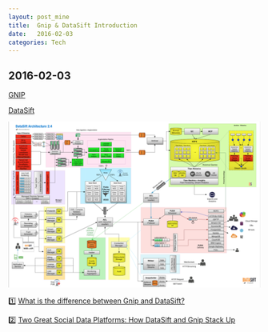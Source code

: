 ```yaml
---
layout: post_mine
title:  Gnip & DataSift Introduction
date:   2016-02-03
categories: Tech
---
```



## 2016-02-03

[GNIP](http://gnip.com/)

[DataSift](http://datasift.net/)

![datasift](/images/datasift.png)

:one: [What is the difference between Gnip and DataSift?](https://www.quora.com/What-is-the-difference-between-Gnip-and-DataSift)

:two: [Two Great Social Data Platforms: How DataSift and Gnip Stack Up](http://www.programmableweb.com/news/two-great-social-data-platforms-how-datasift-and-gnip-stack/brief/2014/02/10)
